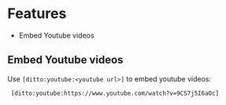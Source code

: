 # Features

- Embed Youtube videos


## Embed Youtube videos

Use `[ditto:youtube:<youtube url>]` to embed youtube videos:
```
 [ditto:youtube:https://www.youtube.com/watch?v=9CS7j5I6aOc] 
```